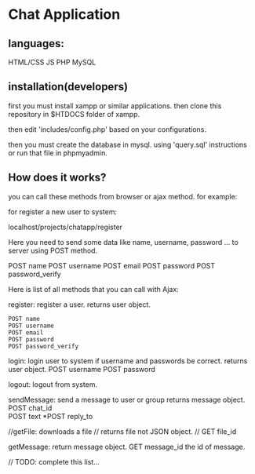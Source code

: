 # Chat Application

## languages: 
HTML/CSS
JS
PHP
MySQL

## installation(developers)
first you must install xampp or similar applications.
then clone this repository in $HTDOCS folder of xampp.

then edit 'includes/config.php' based on your configurations.

then you must create the database in mysql. using 'query.sql' instructions or run that file in phpmyadmin.

## How does it works?
you can call these methods from browser or ajax method.
for example: 

for register a new user to system: 

localhost/projects/chatapp/register

Here you need to send some data like name, username, password ... to server using POST method.

POST name
POST username
POST email
POST password
POST password_verify

Here is list of all methods that you can call with Ajax:


register: register a user.
    returns user object.

    POST name
    POST username
    POST email
    POST password
    POST password_verify


login: login user to system if username and passwords be correct.
    returns user object.
    POST username
    POST password

logout: logout from system.

sendMessage: send a message to user or group
    returns message object.
    POST chat_id    
    POST text
    *POST reply_to

//getFile: downloads a file 
//    returns file not JSON object.
//    GET file_id

getMessage: return message object.
    GET message_id the id of message.

// TODO: complete this list...

